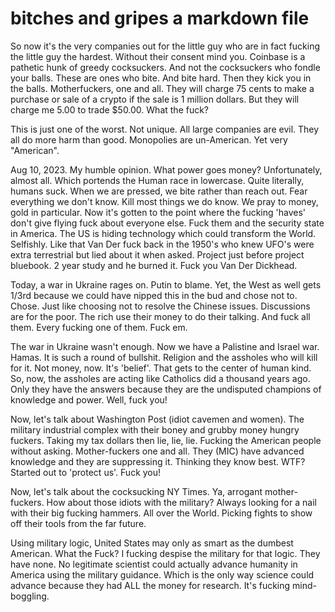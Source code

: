 # bitches and gripes a markdown file

So now it's the very companies out for the little guy who are in fact fucking the little guy the hardest.  Without their consent mind you.  Coinbase is a pathetic hunk of greedy cocksuckers.  And not the
cocksuckers who fondle your balls.  These are ones who bite.  And bite hard.  Then they kick you in the balls.  Motherfuckers, one and all.  They will charge 75 cents to make a purchase or sale of a crypto
if the sale is 1 million dollars.  But they will charge me 5.00 to trade $50.00.  What the fuck?

This is just one of the worst.  Not unique.  All large companies are evil.  They all do more harm than good.  Monopolies are un-American.  Yet very "American".

Aug 10, 2023.  My humble opinion.  What power goes money?  Unfortunately, almost all.  Which portends the Human race in lowercase.  Quite literally, humans suck.  When we are pressed, we bite rather than reach out.  Fear everything we don't know.  Kill most things we do know.  We pray to money, gold in particular.  Now it's gotten to the point where the fucking 'haves' don't give flying fuck about everyone else.  Fuck them and the security state in America.  The US is hiding technology which could transform the World.  Selfishly.  Like that Van Der fuck back in the 1950's who knew UFO's were extra terrestrial but lied about it when asked.  Project just before project bluebook.  2 year study and he burned it.  Fuck you Van Der Dickhead.

Today, a war in Ukraine rages on. Putin to blame.  Yet, the West as well gets 1/3rd because we could have nipped this in the bud and chose not to.  Chose.  Just like choosing not to resolve the Chinese issues.  Discussions are for the poor.  The rich use their money to do their talking.  And fuck all them.  Every fucking one of them.  Fuck em.

The war in Ukraine wasn't enough.  Now we have a Palistine and Israel war.  Hamas.  It is such a round of bullshit.  Religion and the assholes who will kill for it.  Not money, now.  It's 'belief'.  That gets to the center of human kind. So, now, the assholes are acting like Catholics did a thousand years ago.  Only they have the answers because they are the undisputed champions of knowledge and power.  Well, fuck you!

Now, let's talk about Washington Post (idiot cavemen and women).  The military industrial complex with their boney and grubby money hungry fuckers.  Taking my tax dollars then lie, lie, lie.  Fucking the American people without asking.  Mother-fuckers one and all.
They (MIC) have advanced knowledge and they are suppressing it.  Thinking they know best.  WTF?  Started out to 'protect us'.  Fuck you!

Now, let's talk about the cocksucking NY Times.  Ya, arrogant mother-fuckers.  How about those idiots with the military?  Always looking for a nail with their big fucking hammers.  All over the World.  Picking fights to show off their tools from the far future.

Using military logic, United States may only as smart as the dumbest American. What the Fuck?  I fucking despise the military for that logic.  They have none.  No legitimate scientist could actually advance humanity in America using the military guidance.  Which is the only way science could advance because they had ALL the money for research.  It's fucking mind-boggling.
